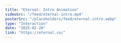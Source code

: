 ```yaml
---
title: "Eternal: Intro Animation"
videoSrc: "/feed/eternal-intro.mp4"
posterSrc: "/placeholders/feed/eternal-intro.webp"
type: "Interaction"
date: "2025-02-20"
link: "https://eternal.co/"
---
```



